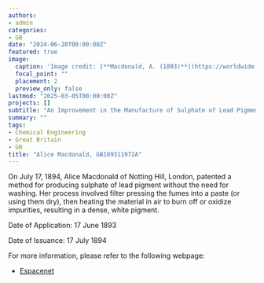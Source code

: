 ```yaml
---
authors:
- admin
categories:
- GB
date: "2024-06-20T00:00:00Z"
featured: true
image:
  caption: 'Image credit: [**Macdonald, A. (1893)**](https://worldwide.espacenet.com/patent/search/family/032118612/publication/GB189311972A?q=pn%3DGB189311972A)'
  focal_point: ""
  placement: 2
  preview_only: false
lastmod: "2025-03-05T00:00:00Z"
projects: []
subtitle: "An Improvement in the Manufacture of Sulphate of Lead Pigment."
summary: ""
tags:
- Chemical Engineering
- Great Britain
- GB
title: "Alice Macdonald, GB189311972A"
---
```

On July 17, 1894, Alice Macdonald of Notting Hill, London, patented a method for producing sulphate of lead pigment without the need for washing. Her process involved filter pressing the fumes into a paste (or using them dry), then heating the material in air to burn off or oxidize impurities, resulting in a dense, white pigment.

Date of Application: 17 June 1893

Date of Issuance: 17 July 1894

For more information, please refer to the following webpage: 

- [Espacenet](https://worldwide.espacenet.com/patent/search/family/032118612/publication/GB189311972A?q=pn%3DGB189311972A)